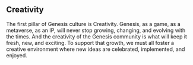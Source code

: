 <h2>Creativity</h2>
<p>The first pillar of Genesis culture is Creativity. Genesis, as a game, as a metaverse, as an IP, will never stop growing, changing, and evolving with the times. And the creativity of the Genesis community is what will keep it fresh, new, and exciting. To support that growth, we must all foster a creative environment where new ideas are celebrated, implemented, and enjoyed.</p> 